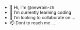 - 👋 Hi, I’m @newrain-zh
- 🌱 I’m currently learning coding
- 💞️ I’m looking to collaborate on ...
- 📫 Dont to reach me ...

<!---
newrain-zh/newrain-zh is a ✨ special ✨ repository because its `README.md` (this file) appears on your GitHub profile.
You can click the Preview link to take a look at your changes.
--->

